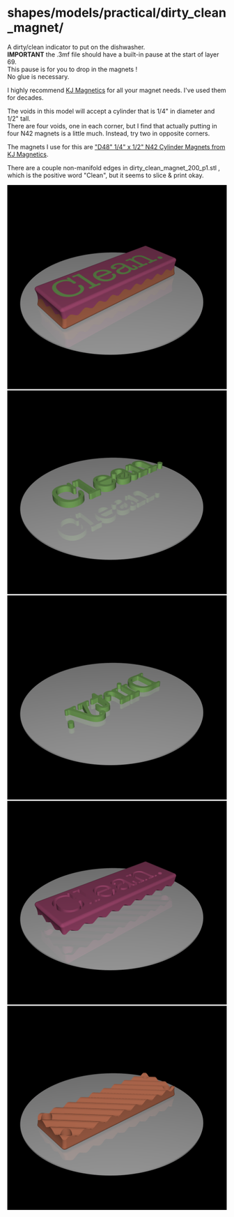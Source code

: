 # shapes/models/practical/dirty_clean_magnet/

A dirty/clean indicator to put on the dishwasher.  
**IMPORTANT** the .3mf file should have a built-in pause at the start of layer 69.  
This pause is for you to drop in the magnets !  
No glue is necessary.  

I highly recommend [KJ Magnetics](https://kjmagnetics.com) for all your magnet needs. I've used them for decades.  

The voids in this model will accept a cylinder that is 1/4" in diameter and 1/2" tall.  
There are four voids, one in each corner, but I find that actually putting in four N42 magnets is a little much.  Instead, try two in opposite corners.  

The magnets I use for this are ["D48" 1/4" x 1/2" N42 Cylinder Magnets from KJ Magnetics](https://www.kjmagnetics.com/d48-neodymium-cylinder-magnet).  

There are a couple non-manifold edges in dirty_clean_magnet_200_p1.stl , which is the positive word "Clean", but it seems to slice & print okay.  


![all parts](renders/all_parts.png "All Parts")  
![part 1 of 4](renders/part_1.png "Part 1 : Clean")  
![part 2 of 4](renders/part_2.png "Part 2 : Dirty")  
![part 3 of 4](renders/part_3.png "Part 3 : Top")  
![part 4 of 4](renders/part_4.png "Part 4 : Bottom")  
